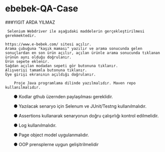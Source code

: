# ebebek-QA-Case
###YIGIT ARDA YILMAZ

     Selenium Webdriver ile aşağıdaki maddelerin gerçekleştirilmesi gerekmektedir.

    https://www.e-bebek.com/ sitesi açılır.
    Arama çubuğuna "kaşık maması" yazılır ve arama sonucunda gelen sonuçlardan en son ürün açılır, açılan ürünle arama sonucunda tıklanan ürünün aynı olduğu doğrulanır.
    Ürün sepete eklenir.
    Sağdan açılan modadan sepeti gör butonuna tıklanır.
    Alışverişi tamamla butonuna tıklanır.
    Üye girişi ekranının açıldığı doğrulanır.
    
        Proje Java programlama dilinde yazılmalıdır. Maven repo kullanılmalıdır.

       ●  Kodlar gthub üzernden paylaşılması gereklidir. 

       ●  Yazılacak senaryo için Selenum ve JUnit/Testng kullanılmalıdır.

       ●  Assertions kullanarak senaryonun doğru çalışırlığı kontrol edilmelidir.

       ●  Log kullanılmalıdır.

       ●  Page object model uygulanmalıdır.

       ● OOP prensplerne uygun gelişitrilmelidir

